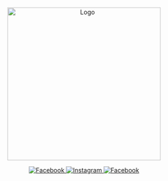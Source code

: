 <br>

<p align="center">
  <a href="https://www.augie.edu/">
    <img alt="Logo" src="https://user-images.githubusercontent.com/19341857/190890347-5953f7dd-abe2-49b5-a008-306b4ddfa1ef.png" width="350">
  </a>
</p>



<p align="center">
  <a href="https://www.facebook.com/augiesustain/">
    <img alt="Facebook" src="https://user-images.githubusercontent.com/19341857/190890032-160004c5-39f0-43ac-8d33-1d2ccd4b8738.svg">
  </a>
  <a href="https://www.instagram.com/augiesustain/">
    <img alt="Instagram" src="https://user-images.githubusercontent.com/19341857/190890035-f24eaa1a-5475-4808-b819-5fbaf7675745.svg">
  </a>
  <a href="https://twitter.com/augieenviro">
    <img alt="Facebook" src="https://user-images.githubusercontent.com/19341857/190890036-45fe5ca6-e0f9-45b0-826b-fa473e745be5.svg">
  </a>
</p>


